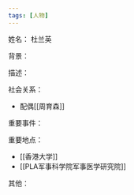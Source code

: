```yaml
---
tags: [人物]
---
```


姓名：
杜兰英

背景：

描述：

社会关系：
- 配偶[[周育森]]

重要事件：

重要地点：
- [[香港大学]]
- [[PLA军事科学院军事医学研究院]]

其他：
